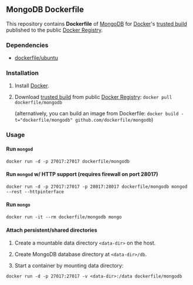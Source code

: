 ## MongoDB Dockerfile


This repository contains **Dockerfile** of [MongoDB](http://www.mongodb.org/) for [Docker](https://www.docker.io/)'s [trusted build](https://index.docker.io/u/dockerfile/mongodb/) published to the public [Docker Registry](https://index.docker.io/).


### Dependencies

* [dockerfile/ubuntu](http://dockerfile.github.io/#/ubuntu)


### Installation

1. Install [Docker](https://www.docker.io/).

2. Download [trusted build](https://index.docker.io/u/dockerfile/mongodb/) from public [Docker Registry](https://index.docker.io/): `docker pull dockerfile/mongodb`

   (alternatively, you can build an image from Dockerfile: `docker build -t="dockerfile/mongodb" github.com/dockerfile/mongodb`)


### Usage

#### Run `mongod`

    docker run -d -p 27017:27017 dockerfile/mongodb

#### Run `mongod` w/ HTTP support (requires firewall on port 28017)

    docker run -d -p 27017:27017 -p 28017:28017 dockerfile/mongodb mongod --rest --httpinterface

#### Run `mongo`

    docker run -it --rm dockerfile/mongodb mongo

#### Attach persistent/shared directories

  1. Create a mountable data directory `<data-dir>` on the host.

  2. Create MongoDB database directory at `<data-dir>/db`.

  3. Start a container by mounting data directory:

    docker run -d -p 27017:27017 -v <data-dir>:/data dockerfile/mongodb
